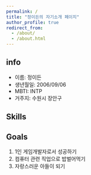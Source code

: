 ```yaml
---
permalink: /
title: "정이든의 자기소개 페이지"
author_profile: true
redirect_from: 
  - /about/
  - /about.html
---
```


## info
- 이름: 정이든
- 생년월일: 2006/09/06
- MBTI: INTP
- 거주지: 수원시 장안구

## Skills

<p style="font-size: 2em;">
  <i class="fab fa-python"></i>
  <i class="fa-solid fa-c"></i>
  <i class="fab fa-html5"></i>
  <i class="fab fa-css3-alt"></i>
  <i class="fab fa-js-square"></i>
</p>

## Goals

1. 1인 게임개발자로서 성공하기
2. 컴퓨터 관련 직업으로 밥벌어먹기
3. 자랑스러운 아들이 되기

